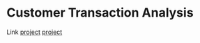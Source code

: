 # Customer Transaction Analysis
Link [project](https://sites.google.com/view/analysis-vu-truong/home)
<a href="https://sites.google.com/view/analysis-vu-truong/home" target="_blank">project</a>
